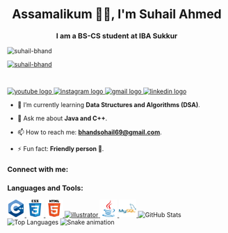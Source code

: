 <h1 align="center">Assamalikum 🤝🏻, I'm Suhail Ahmed</h1>
<h3 align="center">I am a BS-CS student at IBA Sukkur</h3>

<p align="left">
  <img src="https://komarev.com/ghpvc/?username=suhail-bhand&label=Profile%20views&color=0e75b6&style=flat" alt="suhail-bhand" />
</p>

<p align="left">
  <a href="https://github.com/ryo-ma/github-profile-trophy">
    <img src="https://github-profile-trophy.vercel.app/?username=suhail-bhand" alt="suhail-bhand" />
  </a>
</p>

<p align="left">
  <a href="https://twitter.com/" target="_blank">
    <img src="https://img.shields.io/twitter/follow/?logo=twitter&style=for-the-badge" alt="" />
  </a>
</p>

<div align="left">
 <div align="left">
  <a href="https://www.youtube.com/channel/UCexTmeOBJn-lMY6vMN9uvyA">
    <img src="https://img.shields.io/static/v1?message=Youtube&logo=youtube&label=&color=FF0000&logoColor=white&labelColor=&style=for-the-badge" height="35" alt="youtube logo" />
  </a>
  <a href="https://instagram.com/qmr.ldynbhnd?igshid=MzMyNGUyNmU2YQ==">
    <img src="https://img.shields.io/static/v1?message=Instagram&logo=instagram&label=&color=E4405F&logoColor=white&labelColor=&style=for-the-badge" height="35" alt="instagram logo" />
  </a>
<a href="mailto:bhandsohail69@gmail.com">
  <img src="https://img.shields.io/static/v1?message=Gmail&logo=gmail&label=&color=D14836&logoColor=white&labelColor=&style=for-the-badge" height="35" alt="gmail logo" />
</a>
  <a href="https://www.linkedin.com/in/suhail-ahmed-bhand-864a28280/">
    <img src="https://img.shields.io/static/v1?message=LinkedIn&logo=linkedin&label=&color=0077B5&logoColor=white&labelColor=&style=for-the-badge" height="35" alt="linkedin logo" />
  </a>
</div>


- 🌱 I’m currently learning **Data Structures and Algorithms (DSA)**.
  
- 💬 Ask me about **Java and C++**.

- 📫 How to reach me: **bhandsohail69@gmail.com**.

- ⚡ Fun fact: **Friendly person 🦅**.

<h3 align="left">Connect with me:</h3>
<p align="left">
  <!-- You can add links to your social media profiles here -->
</p>

<h3 align="left">Languages and Tools:</h3>
<p align="left">
  <a href="https://www.w3schools.com/cpp/" target="_blank" rel="noreferrer">
    <img src="https://raw.githubusercontent.com/devicons/devicon/master/icons/cplusplus/cplusplus-original.svg" alt="cplusplus" width="40" height="40" />
  </a>
  <a href="https://www.w3schools.com/css/" target="_blank" rel="noreferrer">
    <img src="https://raw.githubusercontent.com/devicons/devicon/master/icons/css3/css3-original-wordmark.svg" alt="css3" width="40" height="40" />
  </a>
  <a href="https://www.w3.org/html/" target="_blank" rel="noreferrer">
    <img src="https://raw.githubusercontent.com/devicons/devicon/master/icons/html5/html5-original-wordmark.svg" alt="html5" width="40" height="40" />
  </a>
  <a href="https://www.adobe.com/in/products/illustrator.html" target="_blank" rel="noreferrer">
    <img src="https://www.vectorlogo.zone/logos/adobe_illustrator/adobe_illustrator-icon.svg" alt="illustrator" width="40" height="40" />
  </a>
  <a href="https://www.java.com" target="_blank" rel="noreferrer">
    <img src="https://raw.githubusercontent.com/devicons/devicon/master/icons/java/java-original.svg" alt="java" width="40" height="40" />
  </a>
  <a href="https://www.mysql.com/" target="_blank" rel="noreferrer">
    <img src="https://raw.githubusercontent.com/devicons/devicon/master/icons/mysql/mysql-original-wordmark.svg" alt="mysql" width="40" height="40" />
  </a>
<img src="https://github-readme-stats.vercel.app/api?username=suhail-bhand&show_icons=true&count_private=true&theme=dracula" alt="GitHub Stats" />

<img src="https://github-readme-stats.vercel.app/api/top-langs/?username=suhail-bhand&layout=compact&theme=dracula" alt="Top Languages" />

<img src="https://raw.githubusercontent.com/maurodesouza/maurodesouza/output/snake.gif" alt="Snake animation" />

</p>
